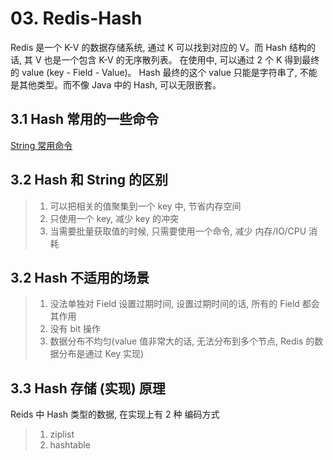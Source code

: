 # 03. Redis-Hash

Redis 是一个 K-V 的数据存储系统, 通过 K 可以找到对应的 V。而 Hash 结构的话, 其 V 也是一个包含 K-V 的无序散列表。
在使用中, 可以通过 2 个 K 得到最终的 value (key - Field - Value)。 Hash 最终的这个 value 只能是字符串了, 不能是其他类型。而不像 Java
中的 Hash, 可以无限嵌套。

## 3.1 Hash 常用的一些命令

[String 常用命令](https://redis.io/commands#hash)

## 3.2 Hash 和 String 的区别
> 1. 可以把相关的值聚集到一个 key 中, 节省内存空间
> 2. 只使用一个 key, 减少 key 的冲突
> 3. 当需要批量获取值的时候, 只需要使用一个命令, 减少 内存/IO/CPU 消耗

## 3.2 Hash 不适用的场景
> 1. 没法单独对 Field 设置过期时间, 设置过期时间的话, 所有的 Field 都会其作用
> 2. 没有 bit 操作
> 3. 数据分布不均匀(value 值非常大的话, 无法分布到多个节点, Redis 的数据分布是通过 Key 实现)

## 3.3 Hash 存储 (实现) 原理


Reids 中 Hash 类型的数据, 在实现上有 2 种 编码方式
> 1. ziplist
> 2. hashtable